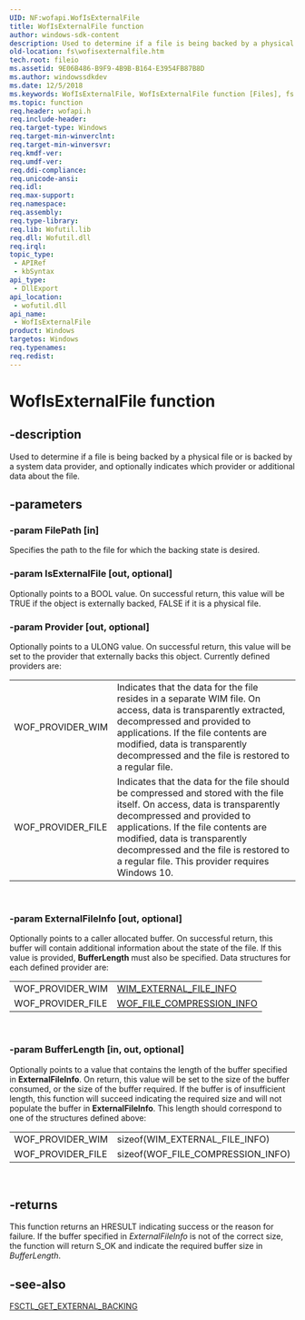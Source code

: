 ```yaml
---
UID: NF:wofapi.WofIsExternalFile
title: WofIsExternalFile function
author: windows-sdk-content
description: Used to determine if a file is being backed by a physical file or is backed by a system data provider, and optionally indicates which provider or additional data about the file.
old-location: fs\wofisexternalfile.htm
tech.root: fileio
ms.assetid: 9E06B486-B9F9-4B9B-B164-E3954FB87B8D
ms.author: windowssdkdev
ms.date: 12/5/2018
ms.keywords: WofIsExternalFile, WofIsExternalFile function [Files], fs.wofisexternalfile, wofapi/WofIsExternalFile
ms.topic: function
req.header: wofapi.h
req.include-header: 
req.target-type: Windows
req.target-min-winverclnt: 
req.target-min-winversvr: 
req.kmdf-ver: 
req.umdf-ver: 
req.ddi-compliance: 
req.unicode-ansi: 
req.idl: 
req.max-support: 
req.namespace: 
req.assembly: 
req.type-library: 
req.lib: Wofutil.lib
req.dll: Wofutil.dll
req.irql: 
topic_type:
 - APIRef
 - kbSyntax
api_type:
 - DllExport
api_location:
 - wofutil.dll
api_name:
 - WofIsExternalFile
product: Windows
targetos: Windows
req.typenames: 
req.redist: 
---
```


# WofIsExternalFile function


## -description


Used to determine if a file is being backed by a physical file or is backed by a system data provider, and optionally indicates which provider or additional data about the file.


## -parameters




### -param FilePath [in]

Specifies the path to the file for which the backing state is desired. 


### -param IsExternalFile [out, optional]

Optionally points to a BOOL value. On successful return, this value will be TRUE if the object is externally backed, FALSE if it is a physical file. 



### -param Provider [out, optional]

Optionally points to a ULONG value. On successful return, this value will be set to the provider that externally backs this object. Currently defined providers are: 
	  		

<table>
<tr>
<td>WOF_PROVIDER_WIM</td>
<td>Indicates that the data for the file resides in a separate WIM file.  On access, data is transparently extracted, decompressed and provided to applications.  If the file contents are modified, data is transparently decompressed and the file is restored to a regular file. </td>
</tr>
<tr>
<td>WOF_PROVIDER_FILE</td>
<td>Indicates that the data for the file should be compressed and stored with the file itself. On access, data is transparently decompressed and provided to applications. If the file contents are modified, data is transparently decompressed and the file is restored to a regular file. This provider requires Windows 10.</td>
</tr>
</table>
 


### -param ExternalFileInfo [out, optional]

Optionally points to a caller allocated buffer. On successful return, this buffer will contain additional information about the state of the file. If this value is provided, <b>BufferLength</b> must also be specified. Data structures for each defined provider are:
	  	

<table>
<tr>
<td>WOF_PROVIDER_WIM</td>
<td>
<a href="https://msdn.microsoft.com/BB40922B-C9D3-451C-B2D1-1740105C4BAB">WIM_EXTERNAL_FILE_INFO</a>
</td>
</tr>
<tr>
<td>WOF_PROVIDER_FILE</td>
<td>
<a href="https://msdn.microsoft.com/84FC5525-43BC-436C-AADC-C58882D48C1F">WOF_FILE_COMPRESSION_INFO</a>
</td>
</tr>
</table>
 


### -param BufferLength [in, out, optional]

Optionally points to a value that contains the length of the buffer specified in <b>ExternalFileInfo</b>. On return, this value will be set to the size of the buffer consumed, or the size of the buffer required. If the buffer is of insufficient length, this function will succeed indicating the required size and will not populate the buffer in <b>ExternalFileInfo</b>. This length should correspond to one of the structures defined above: 
	  	

<table>
<tr>
<td>WOF_PROVIDER_WIM</td>
<td>sizeof(WIM_EXTERNAL_FILE_INFO)</td>
</tr>
<tr>
<td>WOF_PROVIDER_FILE</td>
<td>sizeof(WOF_FILE_COMPRESSION_INFO)</td>
</tr>
</table>
 


## -returns



This function returns an HRESULT indicating success or the reason for failure. If the buffer specified in <i>ExternalFileInfo</i> is not of the correct size, the function will return S_OK and indicate the required buffer size in <i>BufferLength</i>. 






## -see-also




<a href="https://msdn.microsoft.com/18A8E71E-CAED-4E0A-95D0-18E99F9733B2">FSCTL_GET_EXTERNAL_BACKING</a>
 

 

